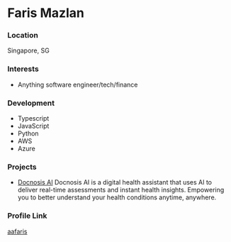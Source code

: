 # Faris Mazlan

### Location

Singapore, SG

### Interests

- Anything software engineer/tech/finance

### Development

- Typescript
- JavaScript
- Python
- AWS
- Azure

### Projects

- [Docnosis AI](https://docnosis.app) Docnosis AI is a digital health assistant that uses AI to deliver real-time assessments and instant health insights. Empowering you to better understand your health conditions anytime, anywhere.

### Profile Link

[aafaris](https://github.com/aafaris)
